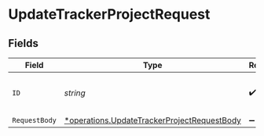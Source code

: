 # UpdateTrackerProjectRequest


## Fields

| Field                                                                                                     | Type                                                                                                      | Required                                                                                                  | Description                                                                                               | Example                                                                                                   |
| --------------------------------------------------------------------------------------------------------- | --------------------------------------------------------------------------------------------------------- | --------------------------------------------------------------------------------------------------------- | --------------------------------------------------------------------------------------------------------- | --------------------------------------------------------------------------------------------------------- |
| `ID`                                                                                                      | *string*                                                                                                  | :heavy_check_mark:                                                                                        | N/A                                                                                                       | b7e6c8e2-1f2a-4c3b-9e2d-1a2b3c4d5e6f                                                                      |
| `RequestBody`                                                                                             | [*operations.UpdateTrackerProjectRequestBody](../../models/operations/updatetrackerprojectrequestbody.md) | :heavy_minus_sign:                                                                                        | N/A                                                                                                       |                                                                                                           |